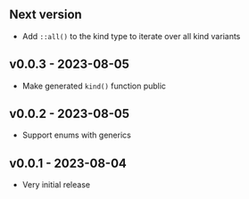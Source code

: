 ## Next version
* Add `::all()` to the kind type to iterate over all kind variants

## v0.0.3 - 2023-08-05
* Make generated `kind()` function public

## v0.0.2 - 2023-08-05
* Support enums with generics

## v0.0.1 - 2023-08-04
* Very initial release

